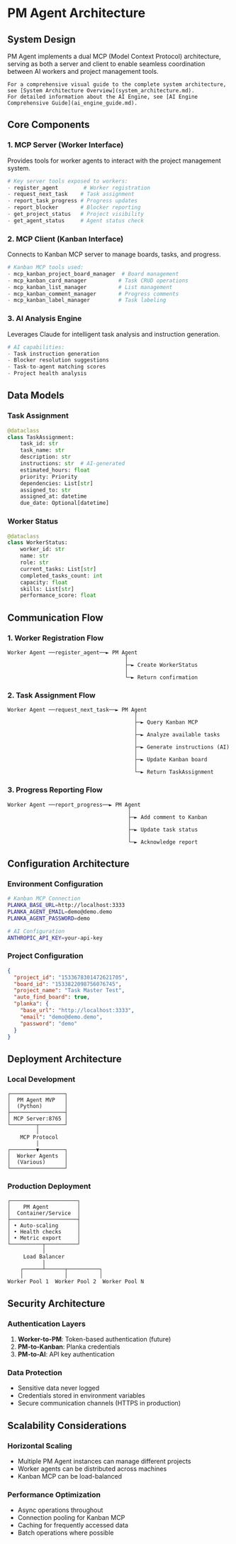# PM Agent Architecture

## System Design

PM Agent implements a dual MCP (Model Context Protocol) architecture, serving as both a server and client to enable seamless coordination between AI workers and project management tools.

```{note}
For a comprehensive visual guide to the complete system architecture, see [System Architecture Overview](system_architecture.md).
For detailed information about the AI Engine, see [AI Engine Comprehensive Guide](ai_engine_guide.md).
```

## Core Components

### 1. MCP Server (Worker Interface)
Provides tools for worker agents to interact with the project management system.

```python
# Key server tools exposed to workers:
- register_agent        # Worker registration
- request_next_task    # Task assignment
- report_task_progress # Progress updates
- report_blocker       # Blocker reporting
- get_project_status   # Project visibility
- get_agent_status     # Agent status check
```

### 2. MCP Client (Kanban Interface)
Connects to Kanban MCP server to manage boards, tasks, and progress.

```python
# Kanban MCP tools used:
- mcp_kanban_project_board_manager  # Board management
- mcp_kanban_card_manager          # Task CRUD operations
- mcp_kanban_list_manager          # List management
- mcp_kanban_comment_manager       # Progress comments
- mcp_kanban_label_manager         # Task labeling
```

### 3. AI Analysis Engine
Leverages Claude for intelligent task analysis and instruction generation.

```python
# AI capabilities:
- Task instruction generation
- Blocker resolution suggestions
- Task-to-agent matching scores
- Project health analysis
```

## Data Models

### Task Assignment
```python
@dataclass
class TaskAssignment:
    task_id: str
    task_name: str
    description: str
    instructions: str  # AI-generated
    estimated_hours: float
    priority: Priority
    dependencies: List[str]
    assigned_to: str
    assigned_at: datetime
    due_date: Optional[datetime]
```

### Worker Status
```python
@dataclass
class WorkerStatus:
    worker_id: str
    name: str
    role: str
    current_tasks: List[str]
    completed_tasks_count: int
    capacity: float
    skills: List[str]
    performance_score: float
```

## Communication Flow

### 1. Worker Registration Flow
```
Worker Agent ──register_agent──► PM Agent
                                     │
                                     ├─► Create WorkerStatus
                                     │
                                     └─► Return confirmation
```

### 2. Task Assignment Flow
```
Worker Agent ──request_next_task──► PM Agent
                                        │
                                        ├─► Query Kanban MCP
                                        │
                                        ├─► Analyze available tasks
                                        │
                                        ├─► Generate instructions (AI)
                                        │
                                        ├─► Update Kanban board
                                        │
                                        └─► Return TaskAssignment
```

### 3. Progress Reporting Flow
```
Worker Agent ──report_progress──► PM Agent
                                      │
                                      ├─► Add comment to Kanban
                                      │
                                      ├─► Update task status
                                      │
                                      └─► Acknowledge report
```

## Configuration Architecture

### Environment Configuration
```bash
# Kanban MCP Connection
PLANKA_BASE_URL=http://localhost:3333
PLANKA_AGENT_EMAIL=demo@demo.demo
PLANKA_AGENT_PASSWORD=demo

# AI Configuration
ANTHROPIC_API_KEY=your-api-key
```

### Project Configuration
```json
{
  "project_id": "1533678301472621705",
  "board_id": "1533822098756076745",
  "project_name": "Task Master Test",
  "auto_find_board": true,
  "planka": {
    "base_url": "http://localhost:3333",
    "email": "demo@demo.demo",
    "password": "demo"
  }
}
```

## Deployment Architecture

### Local Development
```
┌─────────────────┐
│  PM Agent MVP   │
│  (Python)       │
├─────────────────┤
│ MCP Server:8765 │
└────────┬────────┘
         │
    MCP Protocol
         │
┌────────▼────────┐
│  Worker Agents  │
│  (Various)      │
└─────────────────┘
```

### Production Deployment
```
┌─────────────────────┐
│    PM Agent         │
│  Container/Service  │
├─────────────────────┤
│ • Auto-scaling      │
│ • Health checks     │
│ • Metric export     │
└──────────┬──────────┘
           │
     Load Balancer
           │
    ┌──────┴──────┬──────────┐
    │             │          │
Worker Pool 1  Worker Pool 2  Worker Pool N
```

## Security Architecture

### Authentication Layers
1. **Worker-to-PM**: Token-based authentication (future)
2. **PM-to-Kanban**: Planka credentials
3. **PM-to-AI**: API key authentication

### Data Protection
- Sensitive data never logged
- Credentials stored in environment variables
- Secure communication channels (HTTPS in production)

## Scalability Considerations

### Horizontal Scaling
- Multiple PM Agent instances can manage different projects
- Worker agents can be distributed across machines
- Kanban MCP can be load-balanced

### Performance Optimization
- Async operations throughout
- Connection pooling for Kanban MCP
- Caching for frequently accessed data
- Batch operations where possible